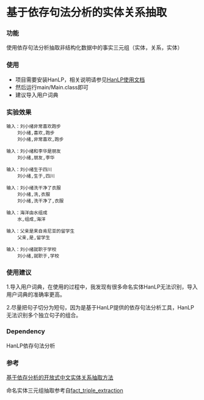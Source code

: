 # 基于依存句法分析的实体关系抽取

### 功能

使用依存句法分析抽取非结构化数据中的事实三元组（实体，关系，实体）

### 使用

* 项目需要安装HanLP，相关说明请参见[HanLP使用文档](http://hanlp.linrunsoft.com/doc.html)
* 然后运行main/Main.class即可
* 建议导入用户词典

### 实验效果

```
输入：刘小绪非常喜欢跑步
    刘小绪,喜欢,跑步
    刘小绪,非常喜欢,跑步

输入：刘小绪和李华是朋友
    刘小绪,朋友,李华

输入：刘小绪生于四川
    刘小绪,生于,四川

输入：刘小绪洗干净了衣服
    刘小绪,洗,衣服
    刘小绪,洗干净了,衣服

输入：海洋由水组成
    水,组成,海洋

输入：父亲是来自肯尼亚的留学生
    父亲,是,留学生

输入：刘小绪就职于学校
    刘小绪,就职于,学校
```

### 使用建议

1.导入用户词典，在使用的过程中，我发现有很多命名实体HanLP无法识别，导入用户词典的准确率更高。

2.尽量把句子切分为短句，因为是基于HanLP提供的依存句法分析工具，HanLP无法识别多个独立句子的组合。

### Dependency

HanLP依存句法分析

### 参考

[基于依存分析的开放式中文实体关系抽取方法](http://www.docin.com/p-1715877509.html)

命名实体三元组抽取参考自[fact_triple_extraction](https://github.com/twjiang/fact_triple_extraction)